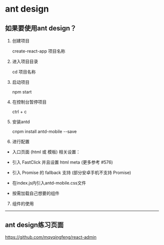 # ant design

## 如果要使用ant design？

1. 创建项目
    
    create-react-app  项目名称
    
2. 进入项目目录

    cd 项目名称
    
3. 启动项目

    npm start
    
4. 在控制台暂停项目

    ctrl + c
    
5. 安装antd

    cnpm install antd-mobile --save  
   
6. 进行配置

- 入口页面 (html 或 模板) 相关设置：
- 引入 FastClick 并且设置 html meta (更多参考 #576)
- 引入 Promise 的 fallback 支持 (部分安卓手机不支持 Promise)

    <!DOCTYPE html>
    <html>
    <head>
      <!-- set `maximum-scale` for some compatibility issues -->
      <meta name="viewport" content="width=device-width, initial-scale=1, maximum-scale=1, minimum-scale=1, user-scalable=no" />
      <script src="https://as.alipayobjects.com/g/component/fastclick/1.0.6/fastclick.js"></script>
      <script>
        if ('addEventListener' in document) {
          document.addEventListener('DOMContentLoaded', function() {
            FastClick.attach(document.body);
          }, false);
        }
        if(!window.Promise) {
          document.writeln('<script src="https://as.alipayobjects.com/g/component/es6-promise/3.2.2/es6-promise.min.js"'+'>'+'<'+'/'+'script>');
        }
      </script>
    </head>
    <body></body>
    </html>
    
- 在index.js内引入antd-mobile.css文件
- 按需加载自己想要的组件

7. 组件的使用



----------------------------------------------

## ant design练习页面

https://github.com/mqyqingfeng/react-admin


    